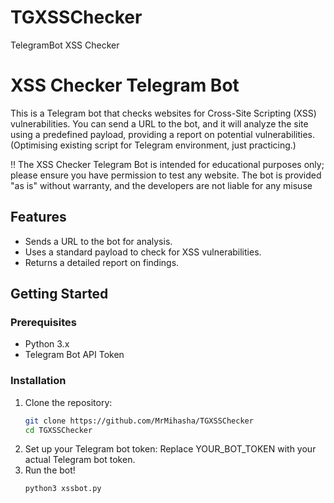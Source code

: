 # TGXSSChecker
TelegramBot XSS Checker

# XSS Checker Telegram Bot

This is a Telegram bot that checks websites for Cross-Site Scripting (XSS) vulnerabilities. You can send a URL to the bot, and it will analyze the site using a predefined payload, providing a report on potential vulnerabilities. (Optimising existing script for Telegram environment, just practicing.)

‼️ The XSS Checker Telegram Bot is intended for educational purposes only; please ensure you have permission to test any website. The bot is provided "as is" without warranty, and the developers are not liable for any misuse

## Features

- Sends a URL to the bot for analysis.
- Uses a standard payload to check for XSS vulnerabilities.
- Returns a detailed report on findings.

## Getting Started

### Prerequisites

- Python 3.x
- Telegram Bot API Token

### Installation

1. Clone the repository:
   ```bash
   git clone https://github.com/MrMihasha/TGXSSChecker
   cd TGXSSChecker
2. Set up your Telegram bot token:
Replace YOUR_BOT_TOKEN with your actual Telegram bot token.
3. Run the bot!
   ```bash
   python3 xssbot.py

